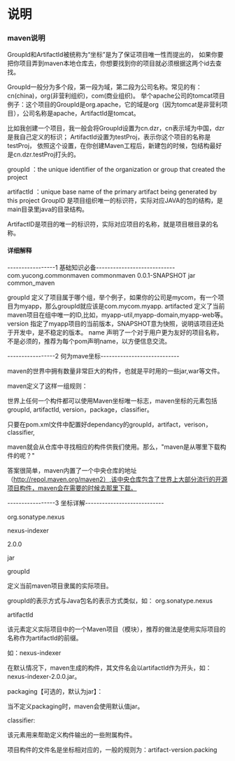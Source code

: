# 说明

### maven说明
GroupId和ArtifactId被统称为“坐标”是为了保证项目唯一性而提出的，
如果你要把你项目弄到maven本地仓库去，你想要找到你的项目就必须根据这两个id去查找。 

GroupId一般分为多个段，第一段为域，第二段为公司名称。常见的有：cn(china)，org(非营利组织)，com(商业组织)。
举个apache公司的tomcat项目例子：这个项目的GroupId是org.apache，它的域是org（因为tomcat是非营利项目），公司名称是apache，ArtifactId是tomcat。 

比如我创建一个项目，我一般会将GroupId设置为cn.dzr，cn表示域为中国，dzr是我自己定义的标识；
ArtifactId设置为testProj，表示你这个项目的名称是testProj，
依照这个设置，在你创建Maven工程后，新建包的时候，包结构最好是cn.dzr.testProj打头的。


groupId ：the unique identifier of the organization or group that created the project 


artifactId ：unique base name of the primary artifact being generated by this project 
GroupID 是项目组织唯一的标识符，实际对应JAVA的包的结构，是main目录里java的目录结构。 


ArtifactID是项目的唯一的标识符，实际对应项目的名称，就是项目根目录的名称。 

 
#### 详细解释
-----------------1 基础知识必备---------------------------- 
<groupId>com.yucong.commonmaven</groupId> 
<artifactId>commonmaven</artifactId> 
<version>0.0.1-SNAPSHOT</version> 
<packaging>jar</packaging> 
<name>common_maven</name> 

groupId 
定义了项目属于哪个组，举个例子，如果你的公司是mycom，有一个项目为myapp，那么groupId就应该是com.mycom.myapp. 
artifacted 
定义了当前maven项目在组中唯一的ID,比如，myapp-util,myapp-domain,myapp-web等。 
version 
指定了myapp项目的当前版本，SNAPSHOT意为快照，说明该项目还处于开发中，是不稳定的版本。 
name 
声明了一个对于用户更为友好的项目名称，不是必须的，推荐为每个pom声明name，以方便信息交流。 

-----------------2  何为mave坐标---------------------------- 

maven的世界中拥有数量非常巨大的构件，也就是平时用的一些jar,war等文件。 

maven定义了这样一组规则： 

世界上任何一个构件都可以使用Maven坐标唯一标志，maven坐标的元素包括groupId, artifactId, version，package，classifier。 

只要在pom.xml文件中配置好dependancy的groupId，artifact，verison，classifier, 

maven就会从仓库中寻找相应的构件供我们使用。那么，"maven是从哪里下载构件的呢？" 

答案很简单，maven内置了一个中央仓库的地址（http://repol.maven.org/maven2）,该中央仓库包含了世界上大部分流行的开源项目构件，maven会在需要的时候去那里下载。 



-----------------3  坐标详解---------------------------- 

<groupId>org.sonatype.nexus</groupId> 

<artifactId>nexus-indexer</artifactId> 

<version>2.0.0</version> 

<packaging>jar</packaging> 

groupId 

定义当前maven项目隶属的实际项目。 

groupId的表示方式与Java包名的表示方式类似，如： <groupId>org.sonatype.nexus</groupId> 



artifactId 

该元素定义实际项目中的一个Maven项目（模块），推荐的做法是使用实际项目的名称作为artifactId的前缀。 

如：<artifactId>nexus-indexer</artifactId> 

在默认情况下，maven生成的构件，其文件名会以artifactId作为开头，如：nexus-indexer-2.0.0.jar。 



packaging【可选的，默认为jar】： 

当不定义packaging时，maven会使用默认值jar。 



classifier: 

该元素用来帮助定义构件输出的一些附属构件。 



项目构件的文件名是坐标相对应的，一般的规则为：artifact-version.packing